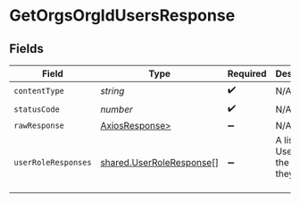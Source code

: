 # GetOrgsOrgIdUsersResponse


## Fields

| Field                                                                | Type                                                                 | Required                                                             | Description                                                          |
| -------------------------------------------------------------------- | -------------------------------------------------------------------- | -------------------------------------------------------------------- | -------------------------------------------------------------------- |
| `contentType`                                                        | *string*                                                             | :heavy_check_mark:                                                   | N/A                                                                  |
| `statusCode`                                                         | *number*                                                             | :heavy_check_mark:                                                   | N/A                                                                  |
| `rawResponse`                                                        | [AxiosResponse>](https://axios-http.com/docs/res_schema)             | :heavy_minus_sign:                                                   | N/A                                                                  |
| `userRoleResponses`                                                  | [shared.UserRoleResponse](../../models/shared/userroleresponse.md)[] | :heavy_minus_sign:                                                   | A list of Users and the roles they hold.<br/><br/>                   |